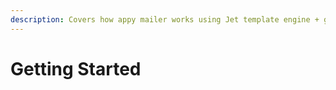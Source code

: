 ```yaml
---
description: Covers how appy mailer works using Jet template engine + go-i18n library.
---
```


# Getting Started

